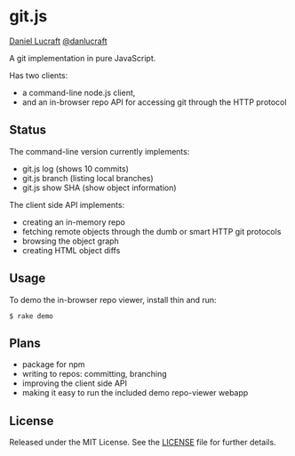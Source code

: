 
git.js
======

[Daniel Lucraft](http://danlucraft.com) 
[@danlucraft](http://twitter.com/danlucraft)

A git implementation in pure JavaScript.

Has two clients:

 * a command-line node.js client, 
 * and an in-browser repo API for accessing git through the HTTP protocol

Status
------

The command-line version currently implements:

 * git.js log       (shows 10 commits)
 * git.js branch    (listing local branches)
 * git.js show SHA  (show object information)

The client side API implements:
 
 * creating an in-memory repo
 * fetching remote objects through the dumb or smart HTTP git protocols
 * browsing the object graph
 * creating HTML object diffs


Usage
-----

To demo the in-browser repo viewer, install thin and run:

    $ rake demo

Plans
-----

 * package for npm
 * writing to repos: committing, branching
 * improving the client side API
 * making it easy to run the included demo repo-viewer webapp

License
-------

Released under the MIT License.  See the [LICENSE][license] file for further details.

[license]: https://github.com/danlucraft/git.js/blob/master/LICENSE.md